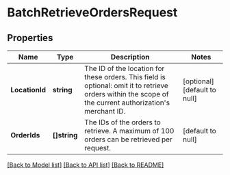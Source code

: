# BatchRetrieveOrdersRequest

## Properties

 Name           | Type         | Description                                                                                                                                                   | Notes                        
----------------|--------------|---------------------------------------------------------------------------------------------------------------------------------------------------------------|------------------------------
 **LocationId** | **string**   | The ID of the location for these orders. This field is optional: omit it to retrieve orders within the scope of the current authorization&#x27;s merchant ID. | [optional] [default to null] 
 **OrderIds**   | **[]string** | The IDs of the orders to retrieve. A maximum of 100 orders can be retrieved per request.                                                                      | [default to null]            

[[Back to Model list]](../README.md#documentation-for-models) [[Back to API list]](../README.md#documentation-for-api-endpoints) [[Back to README]](../README.md)

